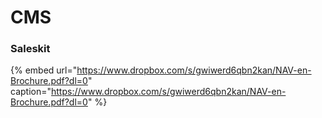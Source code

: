 # CMS

### Saleskit

{% embed url="https://www.dropbox.com/s/gwiwerd6qbn2kan/NAV-en-Brochure.pdf?dl=0" caption="https://www.dropbox.com/s/gwiwerd6qbn2kan/NAV-en-Brochure.pdf?dl=0" %}





